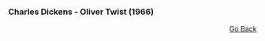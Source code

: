 ### Charles Dickens - Oliver Twist (1966)


<p align="right">
  <a href="https://github.com/neostetic/maturita">Go Back</a>
</p>
